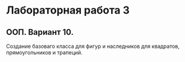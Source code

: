# Лабораторная работа 3
## ООП. Вариант 10.
Создание базоваго класса для фигур и наследников для квадратов, прямоугольников и трапеций.
